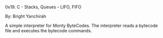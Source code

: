 0x19. C - Stacks, Queues - LIFO, FIFO

By: Bright Yanchirah

A simple interpreter for Monty ByteCodes. The interpreter reads a bytecode file and executes the bytecode commands.

